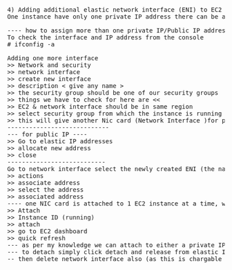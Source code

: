 <pre>
4) Adding additional elastic network interface (ENI) to EC2 running instance 
One instance have only one private IP address there can be a question sometimes we can have some can we have more than one interface it might from different subnets or different security group, so that we can make the instance talk to each other 

---- how to assign more than one private IP/Public IP address to server ---- 
To check the interface and IP address from the console 
# ifconfig -a 

Adding one more interface 
>> Network and security 
>> network interface  
>> create new interface 
>> description < give any name > 
>> the security group should be one of our security groups 
>> things we have to check for here are << 
>> EC2 & network interface should be in same region 
>> select security group from which the instance is running 
>> this will give another Nic card (Network Interface )for private IP address 
---------------------------- 
--- for public IP ---- 
>> Go to elastic IP addresses 
>> allocate new address 
>> close 
--------------------------- 
Go to network interface select the newly created ENI (the name given in the description)
>> actions 
>> associate address 
>> select the address 
>> associated address 
---- one NIC card is attached to 1 EC2 instance at a time, we cannot attach multiple EC2 instance at a time 
>> Attach 
>> Instance ID (running)
>> attach 
>> go to EC2 dashboard 
>> quick refresh 
--- as per my knowledge we can attach to either a private IP and public IP but not the both 
--- to detach simply click detach and release from elastic IP also 
-- then delete network interface also (as this is chargable )
</pre>

